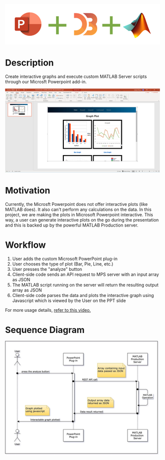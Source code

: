 ![Sequence Diagram](images/PP_D3_MATLAB.PNG)


# Description
Create interactive graphs and execute custom MATLAB Server scripts through our Microsft Powerpoint add-in.

![Sequence Diagram](images/Add_In_Trailer.gif)

# Motivation
Currently, the Microsft Powerpoint does not offer interactive plots (like MATLAB does). It also can't perform any calculations on the data. In this project, we are making the plots in Microsoft Powerpoint interactive. This way, a user can generate interactive plots on the go during the presentation and this is backed up by the powerful MATLAB Production server.

# Workflow
1. User adds the custom Microsoft PowerPoint plug-in
2. User chooses the type of plot (Bar, Pie, Line, etc.)
3. User presses the "analyze" button
4. Client-side code sends an API request to MPS server with an input array as JSON
5. The MATLAB script running on the server will return the resulting output array as JSON
6. Client-side code parses the data and plots the interactive graph using Javascript which is viewed by the User on the PPT slide

For more usage details, [refer to this video.](https://web.microsoftstream.com/video/ed897f09-de7b-4eaf-a05f-ee9753c846ea)

# Sequence Diagram
![Sequence Diagram](images/Hackday_seqDiag.jpg)
